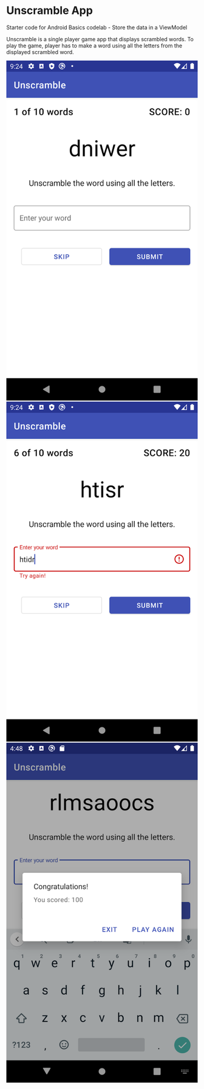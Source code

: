# Unscramble App

Starter code for Android Basics codelab - Store the data in a ViewModel

Unscramble is a single player game app that displays scrambled words. To play the game,
player has to make a word using all the letters from the displayed scrambled word.

![Home](./Home.png?raw=true,"Home")
![Error](./Error.png?raw=true,"Error")
![FinalResult](./FinalResult.png?raw=true,"FinalResult")
